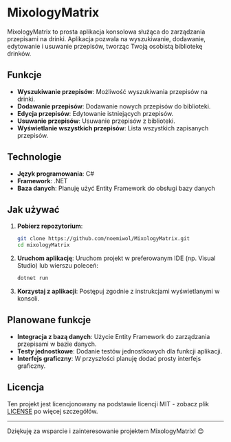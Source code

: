 # MixologyMatrix

MixologyMatrix to prosta aplikacja konsolowa służąca do zarządzania przepisami na drinki. Aplikacja pozwala na wyszukiwanie, dodawanie, edytowanie i usuwanie przepisów, tworząc Twoją osobistą bibliotekę drinków.

## Funkcje

- **Wyszukiwanie przepisów**: Możliwość wyszukiwania przepisów na drinki.
- **Dodawanie przepisów**: Dodawanie nowych przepisów do biblioteki.
- **Edycja przepisów**: Edytowanie istniejących przepisów.
- **Usuwanie przepisów**: Usuwanie przepisów z biblioteki.
- **Wyświetlanie wszystkich przepisów**: Lista wszystkich zapisanych przepisów.

## Technologie

- **Język programowania**: C#
- **Framework**: .NET
- **Baza danych**: Planuję użyć Entity Framework do obsługi bazy danych

## Jak używać

1. **Pobierz repozytorium**:
    ```bash
    git clone https://github.com/noemiwol/MixologyMatrix.git
    cd mixologyMatrix
    ```

2. **Uruchom aplikację**:
    Uruchom projekt w preferowanym IDE (np. Visual Studio) lub wierszu poleceń:
    ```bash
    dotnet run
    ```

3. **Korzystaj z aplikacji**:
    Postępuj zgodnie z instrukcjami wyświetlanymi w konsoli.

## Planowane funkcje

- **Integracja z bazą danych**: Użycie Entity Framework do zarządzania przepisami w bazie danych.
- **Testy jednostkowe**: Dodanie testów jednostkowych dla funkcji aplikacji.
- **Interfejs graficzny**: W przyszłości planuję dodać prosty interfejs graficzny.


## Licencja

Ten projekt jest licencjonowany na podstawie licencji MIT - zobacz plik [LICENSE](LICENSE) po więcej szczegółów.




---

Dziękuję za wsparcie i zainteresowanie projektem MixologyMatrix! 😊

